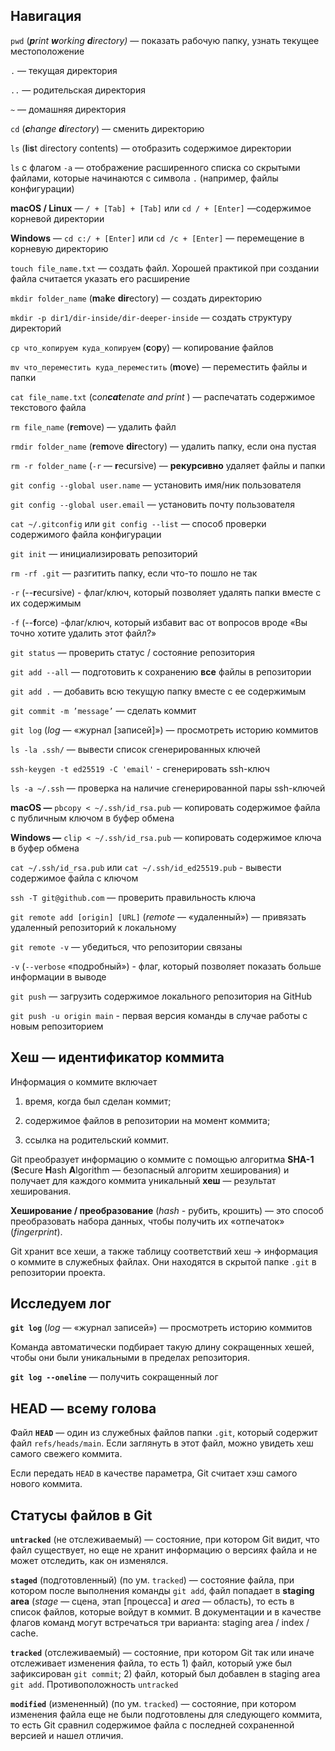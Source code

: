 ## **Навигация**

`pwd` (***p**rint **w**orking **d**irectory)* — показать рабочую папку, узнать текущее местоположение 

`.` — текущая директория  

`..` — родительская директория

`~` — домашняя директория

`cd` (***c**hange **d**irectory*) — сменить директорию

`ls` (**l**i**s**t directory contents) — отобразить содержимое директории

`ls` с флагом `-a` — отображение расширенного списка со скрытыми файлами, которые начинаются с символа `.` (например, файлы конфигурации)

**macOS / Linux** — `/ + [Tab] + [Tab]` или `cd / + [Enter]` —содержимое корневой директории

**Windows** — `cd c:/ + [Enter]` или `cd /c + [Enter]` — перемещение в корневую директорию

`touch file_name.txt` — создать файл. Хорошей практикой при создании файла считается указать его расширение

`mkdir folder_name` (**m**a**k**e **dir**ectory) — создать директорию 

`mkdir -p dir1/dir-inside/dir-deeper-inside` — создать структуру директорий

`cp что_копируем куда_копируем` (**c**o**p**y) — копирование файлов

`mv что_переместить куда_переместить` (**m**o**v**e) — переместить файлы и папки

`cat file_name.txt` (c*on**cat**enate and print* ) — распечатать содержимое текстового файла 

`rm file_name` (**r**e**m**ove) — удалить файл

`rmdir folder_name` (**r**e**m**ove **dir**ectory) — удалить папку, если она пустая

`rm -r folder_name` (`-r` — **r**ecursive) — **рекурсивно** удаляет файлы и папки

`git config --global user.name` — установить имя/ник пользователя

`git config --global user.email` — установить почту пользователя

`cat ~/.gitconfig` или `git config --list` — способ проверки содержимого файла конфигурации

`git init` — инициализировать репозиторий

`rm -rf .git` — разгитить папку, если что-то пошло не так

`-r` (--**r**ecursive) - флаг/ключ, который позволяет удалять папки вместе с их содержимым

`-f` (--**f**orce) -флаг/ключ, который избавит вас от вопросов вроде «Вы точно хотите удалить этот файл?»

`git status` — проверить статус / состояние репозитория 

`git add --all` —  подготовить к сохранению **все** файлы в репозитории

`git add .` — добавить всю текущую папку вместе с ее содержимым

`git commit -m ’message’` — сделать коммит

`git log` (*log* — «журнал [записей]») — просмотреть историю коммитов

`ls -la .ssh/` — вывести список сгенерированных ключей

`ssh-keygen -t ed25519 -C 'email'` - сгенерировать ssh-ключ

`ls -a ~/.ssh` — проверка на наличие сгенерированной пары ssh-ключей

**macOS —** `pbcopy < ~/.ssh/id_rsa.pub` — копировать содержимое файла с публичным ключом в буфер обмена

**Windows —** `clip < ~/.ssh/id_rsa.pub` — копировать содержимое ключа в буфер обмена

`cat ~/.ssh/id_rsa.pub` или `cat ~/.ssh/id_ed25519.pub` - вывести содержимое файла с ключом

`ssh -T git@github.com` — проверить правильность ключа 

`git remote add [origin] [URL]` (*remote* — «удаленный») — привязать удаленный репозиторий к локальному

`git remote -v` — убедиться, что репозитории связаны

`-v` (`--verbose` «подробный») - флаг, который позволяет показать больше информации в выводе

`git push` — загрузить содержимое локального репозитория на GitHub

`git push -u origin main` - первая версия команды в случае работы с новым репозиторием


## **Хеш — идентификатор коммита**

Информация о коммите включает 

1) время, когда был сделан коммит;

2) содержимое файлов в репозитории на момент коммита;

3) ссылка на родительский коммит.

Git преобразует информацию о коммите с помощью алгоритма **SHA-1** (**S**ecure **H**ash **A**lgorithm — безопасный алгоритм хеширования) и получает для каждого коммита уникальный **хеш** — результат хеширования.

**Хеширование / преобразование** (*hash -* рубить, крошить) — это способ преобразовать набора данных, чтобы получить их «отпечаток» (*fingerprint*). 

Git хранит все хеши, а также таблицу соответствий хеш → информация о коммите в служебных файлах. Они находятся в скрытой папке `.git` в репозитории проекта.


## **Исследуем лог**

**`git log`** (*log* — «журнал записей») — просмотреть историю коммитов

Команда автоматически подбирает такую длину сокращенных хешей, чтобы они были уникальными в пределах репозитория.

**`git log --oneline`** — получить сокращенный лог


## **HEAD — всему голова**

Файл **`HEAD`** — один из служебных файлов папки `.git`, который содержит файл `refs/heads/main`. Если заглянуть в этот файл, можно увидеть хеш самого свежего коммита.

Если передать `HEAD` в качестве параметра, Git считает хэш самого нового коммита.


## **Статусы файлов в Git**

**`untracked`** (не отслеживаемый) — состояние, при котором Git видит, что файл существует, но еще не хранит информацию о версиях файла и не может отследить, как он изменялся.

**`staged`** (подготовленный) (по ум. `tracked`) — состояние файла, при котором после выполнения команды `git add`, файл попадает в **staging area** (*stage* — сцена, этап [процесса] и *area* — область), то есть в список файлов, которые войдут в коммит. 
В документации и в качестве флагов команд могут встречаться три варианта: staging area / index / cache.

**`tracked`** (отслеживаемый) — состояние, при котором Git так или иначе отслеживает изменения файла, то есть 1) файл, который уже был зафиксирован `git commit`; 2) файл, который был добавлен в staging area `git add`. Противоположность `untracked`

**`modified`** (измененный) (по ум. `tracked`) — состояние, при котором изменения файла еще не были подготовлены для следующего коммита, то есть Git сравнил содержимое файла с последней сохраненной версией и нашел отличия. 
